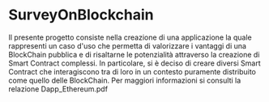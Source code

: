 # SurveyOnBlockchain

Il presente progetto consiste nella creazione di una applicazione la quale rappresenti un caso d'uso che
permetta di valorizzare i vantaggi di una BlockChain pubblica e di risaltarne le potenzialità
attraverso la creazione di Smart Contract complessi. In particolare, si è deciso di creare diversi
Smart Contract che interagiscono tra di loro in un contesto puramente distribuito come quello
delle BlockChain.
Per maggiori informazioni si consulti la relazione Dapp_Ethereum.pdf
